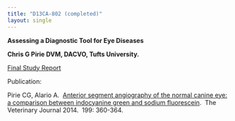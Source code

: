 ```yaml
---
title: "D13CA-802 (completed)"
layout: single
---
```


**Assessing a Diagnostic Tool for Eye Diseases**

**Chris G Pirie DVM, DACVO, Tufts University.**

[Final Study
Report](/files/D13CA-802.pdf)

Publication:

Pirie CG, Alario A.  [Anterior segment angiography of the normal canine
eye: a comparison between indocyanine green and sodium
fluorescein](http://www.ncbi.nlm.nih.gov/pubmed/24447609).  The
Veterinary Journal 2014.  199: 360-364.
